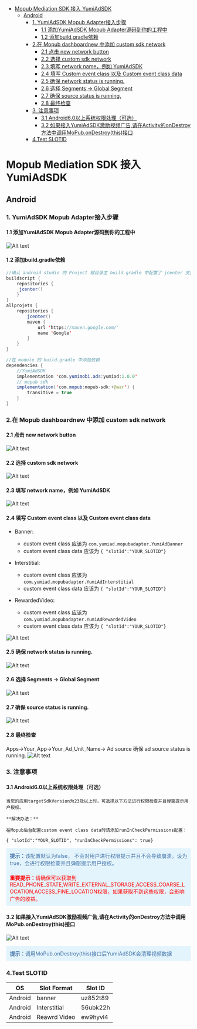 
   * [Mopub Mediation SDK 接入 YumiAdSDK](#mopub-mediation-sdk-接入-yumiadsdk)
      * [Android](#android)
         * [1. YumiAdSDK Mopub Adapter接入步骤](#1-yumiadsdk-mopub-adapter接入步骤)
            * [1.1 添加YumiAdSDK Mopub Adapter源码到你的工程中](#11-添加yumiadsdk-mopub-adapter源码到你的工程中)
            * [1.2 添加build.gradle依赖](#12-添加buildgradle依赖)
         * [2.在 Mopub dashboardnew 中添加 custom sdk network](#2在-mopub-dashboardnew-中添加-custom-sdk-network)
            * [2.1 点击 new network button](#21-点击-new-network-button)
            * [2.2 选择 custom sdk network](#22-选择-custom-sdk-network)
            * [2.3 填写 network name，例如 YumiAdSDK](#23-填写-network-name例如-yumiadsdk)
            * [2.4 填写 Custom event class 以及 Custom event class data](#24-填写-custom-event-class-以及-custom-event-class-data)
            * [2.5 确保 network status is running.](#25-确保-network-status-is-running)
            * [2.6 选择 Segments -&gt; Global Segment](#26-选择-segments---global-segment)
            * [2.7 确保 source status is running.](#27-确保-source-status-is-running)
            * [2.8 最终检查](#28-最终检查)
         * [3. 注意事项](#3-注意事项)
            * [3.1 Android6.0以上系统权限处理（可选）](#31-android60以上系统权限处理可选)
            * [3.2 如果接入YumiAdSDK激励视频广告,请在Activity的onDestroy方法中调用MoPub.onDestroy(this)接口](#32-如果接入yumiadsdk激励视频广告请在activity的ondestroy方法中调用mopubondestroythis接口)
         * [4.Test SLOTID](#4test-slotid)

# Mopub Mediation SDK 接入 YumiAdSDK 

## Android

### 1. YumiAdSDK Mopub Adapter接入步骤

#### 1.1 添加YumiAdSDK Mopub Adapter源码到你的工程中
![Alt text](./android-image4.png)

#### 1.2 添加build.gradle依赖

```java
//确认 android studio 的 Project 根目录主 build.gradle 中配置了 jcenter 支持。
buildscript {
    repositories {
   	 jcenter()
    }
}
allprojets {
    repositories {
        jcenter()
        maven {
            url 'https://maven.google.com/'
            name 'Google'
        }
    }
}

//在 module 的 build.gradle 中添加依赖
dependencies {
	//YumiAdSDK
    implementation 'com.yumimobi.ads:yumiad:1.0.0'
	// mopub sdk
    implementation('com.mopub:mopub-sdk:+@aar') {
        transitive = true
    }
}
```

### 2.在 Mopub dashboardnew 中添加 custom sdk network 
#### 2.1 点击 new network button
![Alt text](./1560409646437.png)
#### 2.2 选择 custom sdk network 
![Alt text](./1560409697619.png)
#### 2.3 填写 network name，例如 YumiAdSDK
![Alt text](./1560409809820.png)
#### 2.4 填写 Custom event class 以及 Custom event class data
- Banner:
	- custom event class 应该为 `com.yumiad.mopubadapter.YumiAdBanner`
	- custom event class data 应该为
		`{ "slotId":"YOUR_SLOTID"}`

- Interstitial:
	- custom event class 应该为 `com.yumiad.mopubadapter.YumiAdInterstitial`
	- custom event class data 应该为
		`{ "slotId":"YOUR_SLOTID"}`

- RewardedVideo:
	- custom event class 应该为 `com.yumiad.mopubadapter.YumiAdRewardedVideo`
	- custom event class data 应该为
		`{ "slotId":"YOUR_SLOTID"}`

![Alt text](./1560409912883.png)

#### 2.5 确保 network status is running.
![Alt text](./1560410523146.png)
#### 2.6 选择 Segments -> Global Segment
![Alt text](./1560410634439.png)
#### 2.7 确保 source status is running.
![Alt text](./1560410708081.png)
#### 2.8 最终检查
Apps->Your_App->Your_Ad_Unit_Name-> Ad source 
	确保 ad source status is running.
![Alt text](./1560410861974.png)

### 3. 注意事项

#### 3.1 Android6.0以上系统权限处理（可选）

	当您的应用targetSdkVersion为23及以上时，可选择以下方法进行权限检查并且弹窗提示用户授权。
    
    **解决办法：**

	在Mopub后台配置custom event class data时请添加runInCheckPermissions配置：
	
`{ "slotId":"YOUR_SLOTID", "runInCheckPermissions": true}`
	
<div style="background-color:rgb(228,244,253);padding:10px;">
	<span style="color:rgb(62,113,167);">
	<b>提示：</b>该配置默认为false， 不会对用户进行权限提示并且不会导致崩溃。设为true，会进行权限检查并且弹窗提示用户授权。
	</span>
	</div>

<div style="background-color:rgb(228,244,253);padding:10px;">
	<span style="color:rgb(255,0,0);">
	<b>重要提示：</b>请确保可以获取到READ_PHONE_STATE,WRITE_EXTERNAL_STORAGE,ACCESS_COARSE_LOCATION,ACCESS_FINE_LOCATION权限，如果获取不到这些权限，会影响广告的收益。
	</span>
	</div>

#### 3.2 如果接入YumiAdSDK激励视频广告,请在Activity的onDestroy方法中调用MoPub.onDestroy(this)接口
    
![Alt text](./android-image5.png)
<div style="background-color:rgb(228,244,253);padding:10px;">
	<span style="color:rgb(62,113,167);">
	<b>提示：</b>调用MoPub.onDestroy(this)接口后YumiAdSDK会清理视频数据
	</span>
	</div>

### 4.Test SLOTID 

| OS | Slot Format | Slot ID |
| ----- | ----- | ----- |
| Android |  banner | uz852t89 |
| Android |  Interstitial | 56ubk22h |
| Android | Reawrd Video | ew9hyvl4 |
